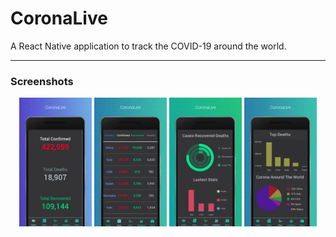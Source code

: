 # CoronaLive

A React Native application to track the COVID-19 around the world. 

---

### Screenshots 

<p align="center">
    <img src="images/screenshot_1.png" width="23%" height="80%">
    <img src="images/screenshot_2.png" width="23%" height="80%">
    <img src="images/screenshot_3.png" width="23%" height="80%">
    <img src="images/screenshot_4.png" width="23%" height="80%">
</p>